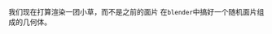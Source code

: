 我们现在打算渲染一团小草，而不是之前的面片
在`blender`中搞好一个随机面片组成的几何体。
<!--stackedit_data:
eyJoaXN0b3J5IjpbLTMxNDc0MDIwM119
-->